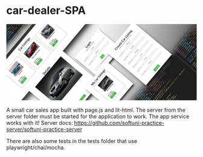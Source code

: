 # car-dealer-SPA
![image info](./images/cars.jpeg)

A small car sales app built with page.js and lit-html.
The server from the server folder must be started for the application to work. The app service works with it!
Server docs:
https://github.com/softuni-practice-server/softuni-practice-server

There are also some tests in the tests folder that use playwright/chai/mocha.

